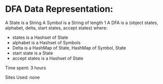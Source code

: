 # DFA Data Representation:
A State is a String
A Symbol is a String of length 1
A DFA is a (object states, alphabet, delta, start states, accept states) where:
 - states is a Hashset of State
 - alphabet is a Hashset of Symbols
 - Delta is a HashMap of State, HashMap of Symbol, State
 - start state is a State
 - accept states is a Hashset of State

Time spent:
3 hours

Sites Used:
none